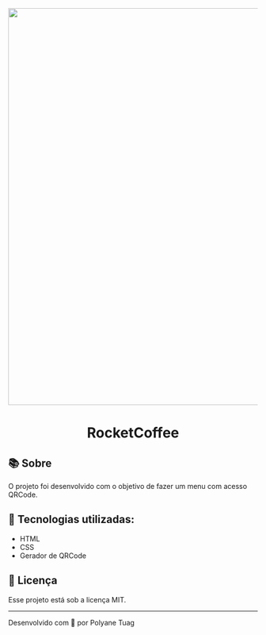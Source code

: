 <div align="center">
  <img justify-content="center" width= '800' src="" />
  <h1>RocketCoffee</h1>
</div>

## 📚 Sobre

O projeto foi desenvolvido com o objetivo de fazer um menu com acesso QRCode.

## 🚀 Tecnologias utilizadas:

- HTML
- CSS
- Gerador de QRCode

<!-- ## ⏱ Como executar

```bash
# Clonar o repositório
$ git clone https://github.com/polyanetuag/Pokemon.git

# Entrar na pasta
$ cd Pokemon

# Para a execução, foi utilizada a extensão live server

``` -->

## 📝 Licença

Esse projeto está sob a licença MIT.

---

Desenvolvido com 💜 por Polyane Tuag
